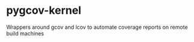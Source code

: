 # pygcov-kernel
Wrappers around gcov and lcov to automate coverage reports on remote build machines
